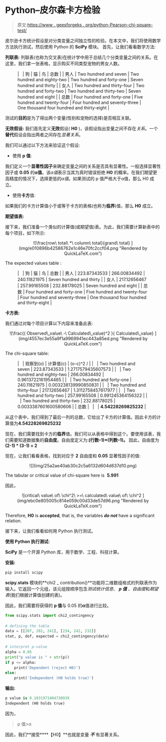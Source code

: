 # Python–皮尔森卡方检验

> 原文:[https://www . geesforgeks . org/python-Pearson-chi-square-test/](https://www.geeksforgeeks.org/python-pearsons-chi-square-test/)

皮尔逊卡方统计假设是对分类变量之间独立性的检验。在本文中，我们将使用数学方法执行测试，然后使用 Python 的 **SciPy** 模块。
首先，让我们看看数学方法:

**列联表:**
列联表(也称为交叉表)在统计学中用于总结几个分类变量之间的关系。在这里，我们拿一张表格，显示购买不同类型宠物的男女人数。

<figure class="table">

|   | 狗 | 猫 | 鸟 | 总数 |
| 男人 | Two hundred and seven | Two hundred and eighty-two | Two hundred and forty-one | Seven hundred and thirty |
| 女人 | Two hundred and thirty-four | Two hundred and forty-two | Two hundred and thirty-two | Seven hundred and eight |
| 总数 | Four hundred and forty-one | Five hundred and twenty-four | Four hundred and seventy-three | One thousand four hundred and thirty-eight |

</figure>

测试的**目的**是为了得出两个变量(性别和宠物的选择)是否相互关联。

**无效假设:**
我们首先定义**无效**假设( **H0** )，该假设指出变量之间不存在*关系*。一个**替代**假设会指出两者之间存在*显著关系*。

我们可以通过以下方法来验证这个假设:

*   使用 **p 值**:

我们定义一个**显著性因子**来确定变量之间的关系是否具有显著性。一般选择显著性因子或 **0.05** 的**α值**。该*α值*表示当其为真时错误拒绝 **H0** 的概率。在我们期望更高精度的情况下，选择更低的*α值*。如果测试的 p 值严格大于α值，那么 H0 成立。

*   使用**卡方**值:

如果我们的卡方计算值小于或等于卡方的表格(也称为**临界**)值，那么 **H0** 成立。

**期望值表:**

接下来，我们准备一个类似的计算值(或期望值)表。为此，我们需要计算新表中的每个项目，如下所示:

<center>![\frac{row\ total\ *\ column\ total}{grand\ total} ](img/e010896b42586762e1c46e70fc2ccf04.png "Rendered by QuickLaTeX.com")</center>

The expected values table :

<figure class="table">

|   | 狗 | 猫 | 鸟 | 总数 |
| 男人 | 223.87343533 | 266.00834492 | 240.11821975 | Seven hundred and thirty |
| 女人 | 217.12656467 | 257.99165508 | 232.88178025 | Seven hundred and eight |
| 总数 | Four hundred and forty-one | Five hundred and twenty-four | Four hundred and seventy-three | One thousand four hundred and thirty-eight |

</figure>

**卡方表:**

我们通过对每个项目计算以下内容来准备此表:

<center>![\frac{( Observed\_value\ -\ Calculated\_value)^2 }{ Calculated\_value} ](img/4557ec3e55a9f1a9969941ec443a85ed.png "Rendered by QuickLaTeX.com")</center>

The chi-square table:

<figure class="table">

|   | 观察到(o) | 计算值(c) | (o-c)^2 / |
|   | Two hundred and seven | 223.87343533 | 1.2717579435607573 |
|   | Two hundred and eighty-two | 266.00834492 | 0.9613722161954465 |
|   | Two hundred and forty-one | 240.11821975 | 0.003238139990850831 |
|   | Two hundred and thirty-four | 217.12656467 | 1.3112758457617977 |
|   | Two hundred and forty-two | 257.99165508 | 0.991245364156322 |
|   | Two hundred and thirty-two | 232.88178025 | 0.0033387601600580606 |
| 总数 |   |   | **4.54228269825232** |

</figure>

从这个表中，我们得到了最后一列的总数，它给出了卡方的计算值。因此卡方的计算值为**4.54228269825232**

现在，我们需要找到卡方的**临界**值。我们可以从表格中得到这个。要使用该表，我们需要知道数据集的**自由度**。自由度定义为:**(行数–1)*(列数–1)。**
因此，自由度为 **(2-1) * (3-1) = 2**

现在，让我们看看表格，找到对应于 **2** 自由度和 **0.05** 显著性因子的值:

<center>![](img/25a2ae40ab30c2c5a6132d604d637d10.png)</center>

The tabular or critical value of chi-square here is  **5.991**

因此，

<center>![critical\ value\ of\ \chi^2\ >=\ calculated\ value\ of\ \chi^2 ](img/ebc0e805005c814e059c00d33de57d96.png "Rendered by QuickLaTeX.com")</center>

Therefore, **H0** is **accepted**, that is, the variables ***do not*** have a significant relation.

接下来，让我们看看如何用 Python 执行测试。

**使用 Python 执行测试:**

**SciPy** 是一个开源 Python 库，用于数学、工程、科技计算。

**安装:**

```py
pip install scipy

```

**scipy.stats** 模块的**chi2 _ contribution()**功能将二维数组格式的列联表作为输入。它返回一个元组，该元组按顺序包含*测试统计信息*、 ***p 值*** 、*自由度*和*期望表*(我们根据计算值创建的表)。

因此，我们需要将获得的 **p 值**与 0.05 的**α**值进行比较。

```py
from scipy.stats import chi2_contingency

# defining the table
data = [[207, 282, 241], [234, 242, 232]]
stat, p, dof, expected = chi2_contingency(data)

# interpret p-value
alpha = 0.05
print("p value is " + str(p))
if p <= alpha:
    print('Dependent (reject H0)')
else:
    print('Independent (H0 holds true)')
```

**输出:**

```py
p value is 0.1031971404730939
Independent (H0 holds true)

```

因为，

> p 值>α

因此，我们**接受****【H0】**也就是变量 ***不*** 有显著关系。